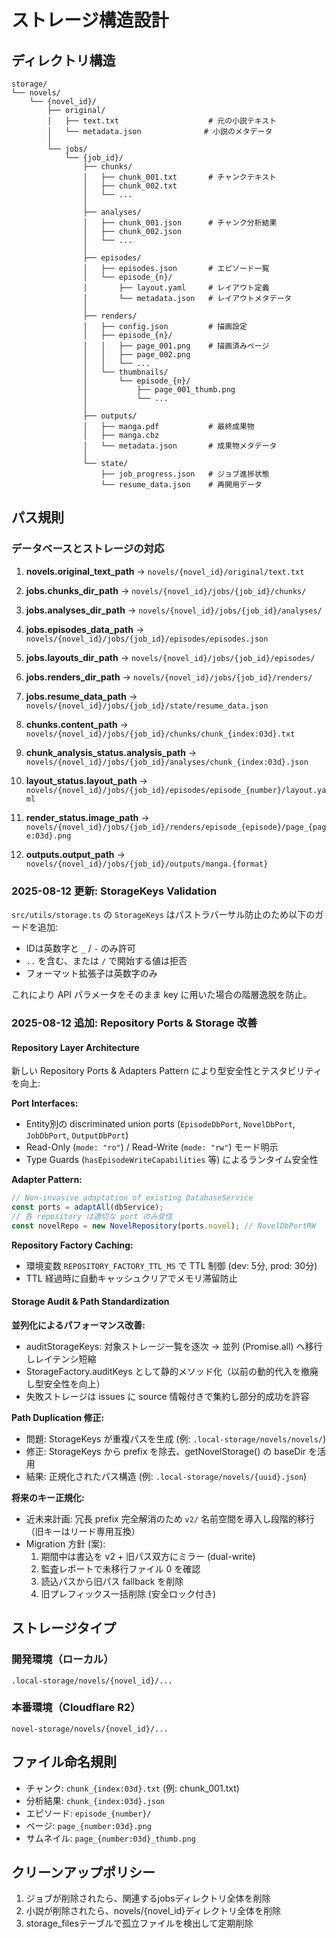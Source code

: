 # ストレージ構造設計

## ディレクトリ構造

```
storage/
└── novels/
    └── {novel_id}/
        ├── original/
        │   ├── text.txt                    # 元の小説テキスト
        │   └── metadata.json              # 小説のメタデータ
        │
        └── jobs/
            └── {job_id}/
                ├── chunks/
                │   ├── chunk_001.txt       # チャンクテキスト
                │   ├── chunk_002.txt
                │   └── ...
                │
                ├── analyses/
                │   ├── chunk_001.json      # チャンク分析結果
                │   ├── chunk_002.json
                │   └── ...
                │
                ├── episodes/
                │   ├── episodes.json       # エピソード一覧
                │   └── episode_{n}/
                │       ├── layout.yaml     # レイアウト定義
                │       └── metadata.json   # レイアウトメタデータ
                │
                ├── renders/
                │   ├── config.json         # 描画設定
                │   ├── episode_{n}/
                │   │   ├── page_001.png    # 描画済みページ
                │   │   ├── page_002.png
                │   │   └── ...
                │   └── thumbnails/
                │       └── episode_{n}/
                │           ├── page_001_thumb.png
                │           └── ...
                │
                ├── outputs/
                │   ├── manga.pdf           # 最終成果物
                │   ├── manga.cbz
                │   └── metadata.json       # 成果物メタデータ
                │
                └── state/
                    ├── job_progress.json   # ジョブ進捗状態
                    └── resume_data.json    # 再開用データ
```

## パス規則

### データベースとストレージの対応

1. **novels.original_text_path**
   → `novels/{novel_id}/original/text.txt`

2. **jobs.chunks_dir_path**
   → `novels/{novel_id}/jobs/{job_id}/chunks/`

3. **jobs.analyses_dir_path**
   → `novels/{novel_id}/jobs/{job_id}/analyses/`

4. **jobs.episodes_data_path**
   → `novels/{novel_id}/jobs/{job_id}/episodes/episodes.json`

5. **jobs.layouts_dir_path**
   → `novels/{novel_id}/jobs/{job_id}/episodes/`

6. **jobs.renders_dir_path**
   → `novels/{novel_id}/jobs/{job_id}/renders/`

7. **jobs.resume_data_path**
   → `novels/{novel_id}/jobs/{job_id}/state/resume_data.json`

8. **chunks.content_path** → `novels/{novel_id}/jobs/{job_id}/chunks/chunk_{index:03d}.txt`
9. **chunk_analysis_status.analysis_path** → `novels/{novel_id}/jobs/{job_id}/analyses/chunk_{index:03d}.json`
10. **layout_status.layout_path** → `novels/{novel_id}/jobs/{job_id}/episodes/episode_{number}/layout.yaml`
11. **render_status.image_path** → `novels/{novel_id}/jobs/{job_id}/renders/episode_{episode}/page_{page:03d}.png`
12. **outputs.output_path** → `novels/{novel_id}/jobs/{job_id}/outputs/manga.{format}`

### 2025-08-12 更新: StorageKeys Validation

`src/utils/storage.ts` の `StorageKeys` はパストラバーサル防止のため以下のガードを追加:

- IDは英数字と `_` / `-` のみ許可
- `..` を含む、または `/` で開始する値は拒否
- フォーマット拡張子は英数字のみ

これにより API パラメータをそのまま key に用いた場合の階層逸脱を防止。

### 2025-08-12 追加: Repository Ports & Storage 改善

#### Repository Layer Architecture

新しい Repository Ports & Adapters Pattern により型安全性とテスタビリティを向上:

**Port Interfaces:**

- Entity別の discriminated union ports (`EpisodeDbPort`, `NovelDbPort`, `JobDbPort`, `OutputDbPort`)
- Read-Only (`mode: "ro"`) / Read-Write (`mode: "rw"`) モード明示
- Type Guards (`hasEpisodeWriteCapabilities` 等) によるランタイム安全性

**Adapter Pattern:**

```typescript
// Non-invasive adaptation of existing DatabaseService
const ports = adaptAll(dbService);
// 各 repository は適切な port のみ受信
const novelRepo = new NovelRepository(ports.novel); // NovelDbPortRW
```

**Repository Factory Caching:**

- 環境変数 `REPOSITORY_FACTORY_TTL_MS` で TTL 制御 (dev: 5分, prod: 30分)
- TTL 経過時に自動キャッシュクリアでメモリ滞留防止

#### Storage Audit & Path Standardization

**並列化によるパフォーマンス改善:**

- auditStorageKeys: 対象ストレージ一覧を逐次 → 並列 (Promise.all) へ移行しレイテンシ短縮
- StorageFactory.auditKeys として静的メソッド化（以前の動的代入を撤廃し型安全性を向上）
- 失敗ストレージは issues に source 情報付きで集約し部分的成功を許容

**Path Duplication 修正:**

- 問題: StorageKeys が重複パスを生成 (例: `.local-storage/novels/novels/`)
- 修正: StorageKeys から prefix を除去、getNovelStorage() の baseDir を活用
- 結果: 正規化されたパス構造 (例: `.local-storage/novels/{uuid}.json`)

**将来のキー正規化:**

- 近未来計画: 冗長 prefix 完全解消のため `v2/` 名前空間を導入し段階的移行（旧キーはリード専用互換）
- Migration 方針 (案):
  1. 期間中は書込を v2 + 旧パス双方にミラー (dual-write)
  2. 監査レポートで未移行ファイル 0 を確認
  3. 読込パスから旧パス fallback を削除
  4. 旧プレフィックス一括削除 (安全ロック付き)

## ストレージタイプ

### 開発環境（ローカル）

```
.local-storage/novels/{novel_id}/...
```

### 本番環境（Cloudflare R2）

```
novel-storage/novels/{novel_id}/...
```

## ファイル命名規則

- チャンク: `chunk_{index:03d}.txt` (例: chunk_001.txt)
- 分析結果: `chunk_{index:03d}.json`
- エピソード: `episode_{number}/`
- ページ: `page_{number:03d}.png`
- サムネイル: `page_{number:03d}_thumb.png`

## クリーンアップポリシー

1. ジョブが削除されたら、関連するjobsディレクトリ全体を削除
2. 小説が削除されたら、novels/{novel_id}ディレクトリ全体を削除
3. storage_filesテーブルで孤立ファイルを検出して定期削除
